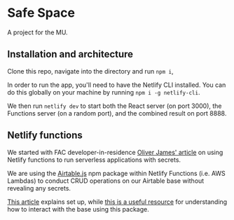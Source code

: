 # Safe Space

A project for the MU.

## Installation and architecture

Clone this repo, navigate into the directory and run `npm i`,

In order to run the app, you'll need to have the Netlify CLI installed. You can do this globally on your machine by running `npm i -g netlify-cli`.

We then run `netlify dev` to start both the React server (on port 3000), the Functions server (on a random port), and the combined result on port 8888.

## Netlify functions

We started with FAC developer-in-residence [Oliver James' article](https://oliverjam.es/blog/we-dont-need-servers/) on using Netlify functions to run serverless applications with secrets.

We are using the [Airtable.js](https://github.com/Airtable/airtable.js) npm package within Netlify Functions (i.e. AWS Lambdas) to conduct CRUD operations on our Airtable base without revealing any secrets.

[This article](https://medium.com/swlh/up-and-running-with-netlify-airtable-and-react-428959473cf0) explains set up, while [this is a useful resource](https://flaviocopes.com/airtable/) for understanding how to interact with the base using this package.
